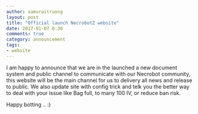 ```yaml
---
author: samuraitruong
layout: post
title: "Official launch Necrobot2 website"
date: 2017-01-07 0:30
comments: true
category: announcement
tags:
- website
---
```


I am happy to announce that we are in the launched a new document system and public channel to communicate with our Necrobot community, this website will be the main channel for us to delivery all news and release to public. We also update site with config trick and telk you the better way to deal with your issue like Bag full, to many 100 IV, or reduce ban risk.



Happy botting .. :)
